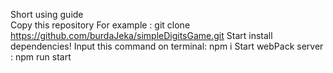 Short using guide<br>
Copy this repository 
For example : git clone https://github.com/burdaJeka/simpleDigitsGame.git
Start install dependencies!
Input this command on terminal: npm i
Start webPack server : npm run start

